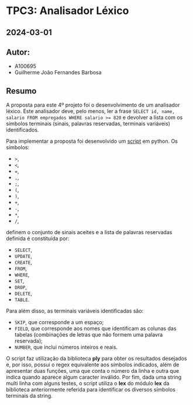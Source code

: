 # TPC3: Analisador Léxico
## 2024-03-01

## Autor:
- A100695
- Guilherme João Fernandes Barbosa

## Resumo

A proposta para este 4º projeto foi o desenvolvimento de um analisador léxico. Este analisador deve, pelo menos, ler a frase `SELECT id, name, salario FROM empregados WHERE salario >= 820` e devolver a lista com os símbolos terminais (sinais, palavras reservadas, terminais variáveis) identificados.

Para implementar a proposta foi desenvolvido um [script](lexical_analyzer.py) em python. Os símbolos:

- `>`,
- `<`,
- `=`,
- `,`,
- `;`,
- `(`,
- `)`,
- `+`,
- `-`,
- `*`,
- `/`,

definem o conjunto de sinais aceites e a lista de palavras reservadas definida é constituída por:

- `SELECT`,
- `UPDATE`,
- `CREATE`,
- `FROM`,
- `WHERE`,
- `SET`,
- `DROP`,
- `DELETE`,
- `TABLE`.

Para além disso, as terminais variáveis identificadas são:

- `SKIP`, que corresponde a um espaço;
- `FIELD`, que corresponde aos nomes que identificam as colunas das tabelas (combinações de letras que não formem uma palavra reservada);
- `NUMBER`, que inclui números inteiros e reais.

O script faz utilização da biblioteca **ply** para obter os resultados desejados e, por isso, possui o regex equivalente aos símbolos indicados, além de apresentar duas funções, uma que conta o número da linha e outra que indica quando aparece algum caracter inválido. Por fim, dada uma string multi linha com alguns testes, o script utiliza o **lex** do módulo **lex** da biblioteca anteriormente referida para identificar os diversos símbolos terminais da string.